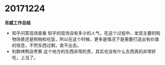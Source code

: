 # 20171224

**肖威工作总结**
- 知乎问答现场查看
知乎的现场没有多少的人气，在这个过程中，发现主要的购物场景还是购物和吃饭，所以在这个时候，更多是情况下是需要打造出有价值的信息，不然东西过剩，卖不出去。
- 利群烤鸭店考察
这个地方的东西非常的贵，其实也没有什么东西真的非常好吃，上当了。
